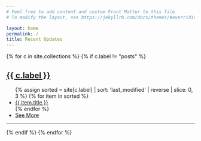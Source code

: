 ```yaml
---
# Feel free to add content and custom Front Matter to this file.
# To modify the layout, see https://jekyllrb.com/docs/themes/#overriding-theme-defaults

layout: home
permalink: /
title: Recent Updates
---
```


{% for c in site.collections %}
{% if c.label != "posts" %}
## <a href="{{ c.label }}">{{ c.label }}</a>
<ul>
{% assign sorted = site[c.label] | sort: 'last_modified' | reverse | slice: 0, 3 %}
{% for item in sorted %}
<li><a href="{{ item.url }}">{{ item.title }}</a></li>
{% endfor %}
<li><a href="{{ c.label }}">See More</a></li>
</ul>
<hr>
{% endif %}
{% endfor %}
